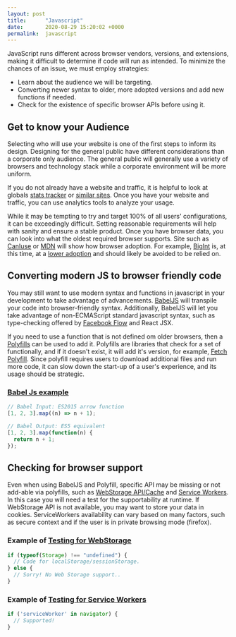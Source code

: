 ```yaml
---
layout: post
title:      "Javascript"
date:       2020-08-29 15:20:02 +0000
permalink:  javascript
---
```



JavaScript runs different across browser vendors, versions, and extensions, making it difficult to determine if code will run as intended.  To minimize the chances of an issue, we must employ strategies:

- Learn about the audience we will be targeting.
- Converting newer syntax to older, more adopted versions and add new functions if needed.
- Check for the existence of specific browser APIs before using it.

## Get to know your Audience

Selecting who will use your website is one of the first steps to inform its design. Designing for the general public have different considerations than a corporate only audience. The general public will generally use a variety of browsers and technology stack while a corporate environment will be more uniform.

If you do not already have a website and traffic, it is helpful to look at globals [stats tracker](https://gs.statcounter.com/browser-market-share) or [similar sites](https://www.w3counter.com/globalstats.php). Once you have your website and traffic, you can use analytics tools to analyze your usage.

While it may be tempting to try and target 100% of all users' configurations, it can be exceedingly difficult. Setting reasonable requirements will help with sanity and ensure a stable product. Once you have browser data, you can look into what the oldest required browser supports. Site such as [CanIuse](https://caniuse.com/) or [MDN](https://developer.mozilla.org/en-US/) will show how browser adoption. For example, [BigInt](https://tc39.es/ecma262/#sec-bigint-objects) is, at this time, at a [lower adoption](https://caniuse.com/#search=BigInt) and should likely be avoided to be relied on.

## Converting modern JS to browser friendly code

You may still want to use modern syntax and functions in javascript in your development to take advantage of advancements. [BabelJS](https://babeljs.io/) will transpile your code into browser-friendly syntax. Additionally, BabelJS will let you take advantage of non-ECMAScript standard javascript syntax, such as type-checking offered by [Facebook Flow](https://flow.org/) and React JSX.

If you need to use a function that is not defined om older browsers, then a [Polyfills](https://en.wikipedia.org/wiki/Polyfill_(programming)) can be used to add it.  Polyfills are libraries that check for a set of functionally, and if it doesn't exist, it will add it's version, for example, [Fetch Polyfill](https://github.com/github/fetch). Since polyfill requires users to download additional files and run more code, it can slow down the start-up of a user's experience, and its usage should be strategic.

### [Babel Js example](https://babeljs.io/docs/en/index.html)

```js
// Babel Input: ES2015 arrow function
[1, 2, 3].map((n) => n + 1);

// Babel Output: ES5 equivalent
[1, 2, 3].map(function(n) {
  return n + 1;
});

```

## Checking for browser support

Even when using BabelJS and Polyfill, specific API may be missing or not add-able via polyfills, such as [WebStorage API/Cache](https://developer.mozilla.org/en-US/docs/Learn/JavaScript/Client-side_web_APIs/Client-side_storage) and [Service Workers](https://developer.mozilla.org/en-US/docs/Web/API/Service_Worker_API/Using_Service_Workers). In this case you will need a test for the supportability at runtime. If WebStorage API is not available, you may want to store your data in cookies.  ServiceWorkers availability can vary based on many factors, such as secure context and if the user is in private browsing mode (firefox).

### Example of [Testing for WebStorage](https://www.w3schools.com/html/html5_webstorage.asp)

```js
if (typeof(Storage) !== "undefined") {
  // Code for localStorage/sessionStorage.
} else {
  // Sorry! No Web Storage support..
}
```

### Example of [Testing for Service Workers](https://developer.mozilla.org/en-US/docs/Web/API/Navigator/serviceWorker)

```js
if ('serviceWorker' in navigator) {
  // Supported!
}
```

